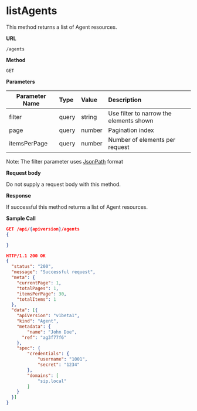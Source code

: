 # listAgents

This method returns a list of Agent resources.

**URL**

`/agents`

**Method**

`GET`

**Parameters**

| Parameter Name | Type   | Value | Description
| ---  | :--------- |  :--------- |  :--------- |
| filter |  query | string | Use filter to narrow the elements shown |
| page   |  query | number | Pagination index |
| itemsPerPage |  query | number | Number of elements per request |

Note: The filter parameter uses [JsonPath](https://github.com/json-path/JsonPath) format

**Request body**

Do not supply a request body with this method.

**Response**

If successful this method returns a list of Agent resources.

**Sample Call**

```json
GET /api/{apiversion}/agents
{

}

HTTP/1.1 200 OK
{
  "status": "200",
  "message": "Successful request",
  "meta": {
    "currentPage": 1,
    "totalPages": 1,
    "itemsPerPage": 30,
    "totalItems": 1
  },
  "data": [{
    "apiVersion": "v1beta1",
    "kind": "Agent",
    "metadata": {
    	"name": "John Doe",
      "ref": "ag3f77f6"
    },
    "spec": {
    	"credentials": {
    		"username": "1001",
    		"secret": "1234"
    	},
    	"domains": [
    		"sip.local"
    	]
    }
  }]
}
```
